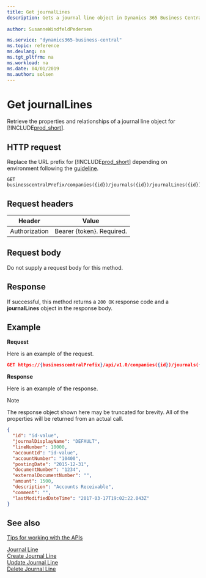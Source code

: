 ```yaml
---
title: Get journalLines
description: Gets a journal line object in Dynamics 365 Business Central.
 
author: SusanneWindfeldPedersen

ms.service: "dynamics365-business-central"
ms.topic: reference
ms.devlang: na
ms.tgt_pltfrm: na
ms.workload: na
ms.date: 04/01/2019
ms.author: solsen
---
```


# Get journalLines
Retrieve the properties and relationships of a journal line object for [!INCLUDE[prod_short](../../../includes/prod_short.md)].

## HTTP request
Replace the URL prefix for [!INCLUDE[prod_short](../../../includes/prod_short.md)] depending on environment following the [guideline](../../v1.0/endpoints-apis-for-dynamics.md).

```
GET businesscentralPrefix/companies({id})/journals({id})/journalLines({id})
```

## Request headers

|Header       |Value                     |
|-------------|--------------------------|
|Authorization|Bearer {token}. Required. |

## Request body
Do not supply a request body for this method.

## Response
If successful, this method returns a ```200 OK``` response code and a **journalLines** object in the response body.

## Example

**Request**

Here is an example of the request.
```json
GET https://{businesscentralPrefix}/api/v1.0/companies({id})/journals({id})/journalLines({id})
```

**Response**

Here is an example of the response. 

> [!NOTE]  
>   The response object shown here may be truncated for brevity. All of the properties will be returned from an actual call.

```json
{
  "id": "id-value",
  "journalDisplayName": "DEFAULT",
  "lineNumber": 10000,
  "accountId": "id-value",
  "accountNumber": "10400",
  "postingDate": "2015-12-31",
  "documentNumber": "1234",
  "externalDocumentNumber": "",
  "amount": 1500,
  "description": "Accounts Receivable",
  "comment": "",
  "lastModifiedDateTime": "2017-03-17T19:02:22.043Z"
}
```

## See also
[Tips for working with the APIs](../../../developer/devenv-connect-apps-tips.md)  

[Journal Line](../resources/dynamics_journalline.md)  
[Create Journal Line](../api/dynamics_create_journalline.md)  
[Update Journal Line](../api/dynamics_journalline_update.md)  
[Delete Journal Line](../api/dynamics_journalline_delete.md)  